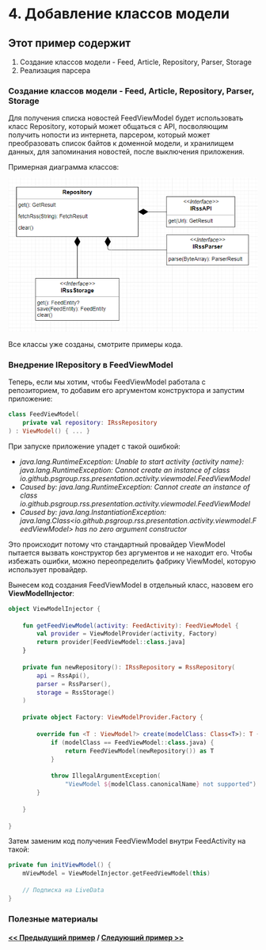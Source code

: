 # 4. Добавление классов модели

## Этот пример содержит

1. Создание классов модели - Feed, Article, Repository, Parser, Storage
2. Реализация парсера

### Создание классов модели - Feed, Article, Repository, Parser, Storage

Для получения списка новостей FeedViewModel будет использовать класс Repository, который может общаться с API, посволяющим получить нопости из интернета, парсером, который может преобразовать список байтов к доменной модели, и хранилищем данных, для запоминания новостей, после выключения приложения.

Примерная диаграмма классов:

![Результат](../img/4_diagram.PNG)

Все классы уже созданы, смотрите примеры кода.

### Внедрение IRepository в FeedViewModel

Теперь, если мы хотим, чтобы FeedViewModel работала с репозиторием, то добавим его аргументом конструктора и запустим приложение:

```kotlin
class FeedViewModel(
    private val repository: IRssRepository
) : ViewModel() { ... }
```

При запуске приложение упадет с такой ошибкой:

* *java.lang.RuntimeException: Unable to start activity {activity name}: java.lang.RuntimeException: Cannot create an instance of class io.github.psgroup.rss.presentation.activity.viewmodel.FeedViewModel*
* *Caused by: java.lang.RuntimeException: Cannot create an instance of class io.github.psgroup.rss.presentation.activity.viewmodel.FeedViewModel*
* *Caused by: java.lang.InstantiationException: java.lang.Class\<io.github.psgroup.rss.presentation.activity.viewmodel.FeedViewModel\> has no zero argument constructor*

Это происходит потому что стандартный провайдер ViewModel пытается вызвать конструктор без аргументов и не находит его. Чтобы избежать ошибки, можно переопределить фабрику ViewModel, которую использует провайдер.

Вынесем код создания FeedViewModel в отдельный класс, назовем его **ViewModelInjector**:

```kotlin
object ViewModelInjector {

    fun getFeedViewModel(activity: FeedActivity): FeedViewModel {
        val provider = ViewModelProvider(activity, Factory)
        return provider[FeedViewModel::class.java]
    }

    private fun newRepository(): IRssRepository = RssRepository(
        api = RssApi(),
        parser = RssParser(),
        storage = RssStorage()
    )

    private object Factory: ViewModelProvider.Factory {

        override fun <T : ViewModel?> create(modelClass: Class<T>): T {
            if (modelClass == FeedViewModel::class.java) {
                return FeedViewModel(newRepository()) as T
            }

            throw IllegalArgumentException(
                "ViewModel ${modelClass.canonicalName} not supported")
        }

    }

}
```

Затем заменим код получения FeedViewModel внутри FeedActivity на такой:

```kotlin
private fun initViewModel() {
    mViewModel = ViewModelInjector.getFeedViewModel(this)

    // Подписка на LiveData
}
```

### Полезные материалы

#### [<< Предыдущий пример](../rss_parser_3) / [Следующий пример >>](../rss_parser_5)